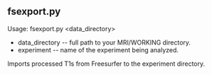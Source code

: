 fsexport.py
-----------
Usage: fsexport.py <data_directory> <experiment>

+ data_directory -- full path to your MRI/WORKING directory.
+ experiment -- name of the experiment being analyzed.

Imports processed T1s from Freesurfer to the experiment directory.